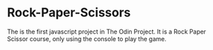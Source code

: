 # Rock-Paper-Scissors
The is the first javascript project in The Odin Project. It is a Rock Paper Scissor course, only using the console to play the game.
